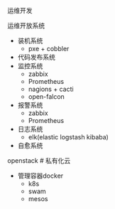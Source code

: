 运维开发

运维开放系统

- 装机系统 
  - pxe + cobbler
- 代码发布系统
- 监控系统 
  - zabbix   
  - Prometheus  
  - nagions + cacti  
  - open-falcon
- 报警系统 
  - zabbix   
  - Prometheus 
- 日志系统 
  - elk(elastic logstash kibaba)
- 自愈系统



openstack		# 私有化云

- 管理容器docker
  - k8s					
  - swam				
  - mesos